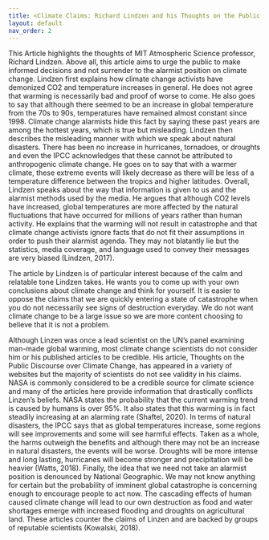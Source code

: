 ```yaml
---
title: <Climate Claims: Richard Lindzen and his Thoughts on the Public Discourse over Climate Change>
layout: default
nav_order: 2
---
```

This Article highlights the thoughts of MIT Atmospheric Science professor, Richard Lindzen. Above all, this article aims to urge the public to make informed decisions and not surrender to the alarmist position on climate change. Lindzen first explains how climate change activists have demonized  CO2 and temperature increases in general. He does not agree that warming is necessarily bad and proof of worse to come. He also goes to say that although there seemed to be an increase in global temperature from the 70s to 90s, temperatures have remained almost constant since 1998. Climate change alarmists hide this fact by saying these past years are among the hottest years, which is true but misleading. Lindzen then describes the misleading manner with which we speak about natural disasters. There has been no increase in hurricanes, tornadoes, or droughts and even the IPCC acknowledges that these cannot be attributed to anthropogenic climate change. He goes on to say that with a warmer climate, these extreme events will likely decrease as there will be less of a temperature difference between the tropics and higher latitudes. Overall, Lindzen speaks about the way that information is given to us and the alarmist methods used by the media. He argues that although CO2 levels have increased, global temperatures are more affected by the natural fluctuations that have occurred for millions of years rather than human activity. He explains that the warming will not result in catastrophe and that climate change activists ignore facts that do not fit their assumptions in order to push their alarmist agenda. They may not blatantly lie but the statistics, media coverage, and language used to convey their messages are very biased (Lindzen, 2017).

The article by Lindzen is of particular interest because of the calm and relatable tone Lindzen takes. He wants you to come up with your own conclusions about climate change and think for yourself. It is easier to oppose the claims that we are quickly entering a state of catastrophe when you do not necessarily see signs of destruction everyday. We do not want climate change to be a large issue so we are more content choosing to believe that it is not a problem. 

Although Linzen was once a lead scientist on the UN’s panel examining man-made global warming, most climate change scientists do not consider him or his published articles to be credible. His article, Thoughts on the Public Discourse over Climate Change, has appeared in a variety of websites but the majority of scientists do not see validity in his claims. NASA is commonly considered to be a credible source for climate science and many of the articles here provide information that drastically conflicts Linzen’s beliefs. NASA states the probability that the current warming trend is caused by humans is over 95%. It also states that this warming is in fact steadily increasing at an alarming rate (Shaftel, 2020). In terms of natural disasters, the IPCC says that as global temperatures increase, some regions will see improvements and some will see harmful effects. Taken as a whole, the harms outweigh the benefits and although there may not be an increase in natural disasters, the events will be worse. Droughts will be more intense and long lasting, hurricanes will become stronger and precipitation will be heavier (Watts, 2018). Finally, the idea that we need not take an alarmist position is denounced by National Geographic. We may not know anything for certain but the probability of imminent global catastrophe is concerning enough to encourage people to act now. The cascading effects of human caused climate change will lead to our own destruction as food and water shortages emerge with increased flooding and droughts on agricultural land. These articles counter the claims of Linzen and are backed by groups of reputable scientists (Kowalski, 2018). 
